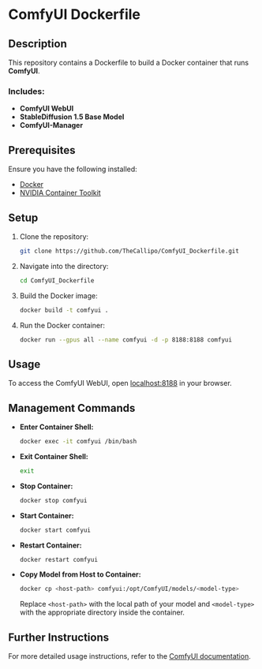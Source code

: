 # ComfyUI Dockerfile

## Description
This repository contains a Dockerfile to build a Docker container that runs **ComfyUI**.

### Includes:
- **ComfyUI WebUI**
- **StableDiffusion 1.5 Base Model**
- **ComfyUI-Manager**

## Prerequisites
Ensure you have the following installed:
- [Docker](https://docs.docker.com/get-started/get-docker/)
- [NVIDIA Container Toolkit](https://docs.nvidia.com/datacenter/cloud-native/container-toolkit/install-guide.html)

## Setup
1. Clone the repository:
    ```bash
    git clone https://github.com/TheCallipo/ComfyUI_Dockerfile.git
    ```

2. Navigate into the directory:
    ```bash
    cd ComfyUI_Dockerfile
    ```

3. Build the Docker image:
    ```bash
    docker build -t comfyui .
    ```

4. Run the Docker container:
    ```bash
    docker run --gpus all --name comfyui -d -p 8188:8188 comfyui
    ```

## Usage
To access the ComfyUI WebUI, open [localhost:8188](http://localhost:8188) in your browser.

## Management Commands
- **Enter Container Shell:**
    ```bash
    docker exec -it comfyui /bin/bash
    ```

- **Exit Container Shell:**
    ```bash
    exit
    ```

- **Stop Container:**
    ```bash
    docker stop comfyui
    ```

- **Start Container:**
    ```bash
    docker start comfyui
    ```

- **Restart Container:**
    ```bash
    docker restart comfyui
    ```

- **Copy Model from Host to Container:**
    ```bash
    docker cp <host-path> comfyui:/opt/ComfyUI/models/<model-type>
    ```
    Replace `<host-path>` with the local path of your model and `<model-type>` with the appropriate directory inside the container.

## Further Instructions
For more detailed usage instructions, refer to the [ComfyUI documentation](https://github.com/comfyanonymous/ComfyUI).
